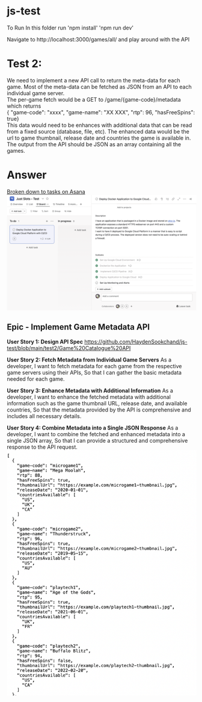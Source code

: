 # js-test

To Run
In this folder run 
  'npm install'
  'npm run dev'

  Navigate to http://localhost:3000/games/all/ and play around with the API

  
# Test 2:

We need to implement a new API call to return the meta-data for each game. Most of the meta-data can be fetched as JSON from an API to each individual game server.  
The per-game fetch would be a GET to /game/{game-code}/metadata which returns  
{ "game-code": "xxxx", "game-name": "XX XXX", "rtp": 96, "hasFreeSpins": true}  
This data would need to be enhances with additional data that can be read from a fixed source (database, file, etc). The enhanced data would be the url to game thumbnail, release date and countries the game is available in.  
The output from the API should be JSON as an array containing all the games.

# Answer

[Broken down to tasks on Asana](https://app.asana.com/0/1207970559637903/1207970560234692)
![Alt text](https://github.com/HaydenSookchand/js-test/blob/main/screenshots/asana-board.png "Asana Board")

## Epic - Implement Game Metadata API

**User Story 1: Design API Spec**
https://github.com/HaydenSookchand/js-test/blob/main/test2/Game%20Catalogue%20API

**User Story 2: Fetch Metadata from Individual Game Servers**
As a developer,
I want to fetch metadata for each game from the respective game servers using their APIs,
So that I can gather the basic metadata needed for each game.

**User Story 3: Enhance Metadata with Additional Information**
As a developer,
I want to enhance the fetched metadata with additional information such as the game thumbnail URL, release date, and available countries,
So that the metadata provided by the API is comprehensive and includes all necessary details.

**User Story 4: Combine Metadata into a Single JSON Response**
As a developer,
I want to combine the fetched and enhanced metadata into a single JSON array,
So that I can provide a structured and comprehensive response to the API request.
![Alt text](https://github.com/HaydenSookchand/js-test/blob/main/screenshots/api%20response.png "API Response")

